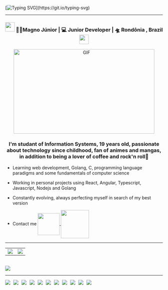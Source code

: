   [![Typing SVG](https://readme-typing-svg.herokuapp.com?font=roboto&size=25&color=FAFAFD&center=true&lines=_Hello+World!+I'm+J%C3%BAnior%E2%9A%A1_)](https://git.io/typing-svg)
<hr>

<div align="center">
<h3><img src="https://media.giphy.com/media/WUlplcMpOCEmTGBtBW/giphy.gif" width="30"> 👨‍💻Magno Júnior | 💻 Junior Developer | 🛸 Rondônia , Brazil <img src="https://media.giphy.com/media/WUlplcMpOCEmTGBtBW/giphy.gif" width="30"></h3>
</div>

<div align="center">
  <img height="270px" width="450px" alt="GIF" src="https://media.giphy.com/media/26BGIqWh2R1fi6JDa/giphy.gif" />
  
  <h3> I'm studant of Information Systems, 19 years old, passionate about technology since childhood, fan of animes and mangas, in addition to being a lover of coffee and rock'n roll🤘</h3>
</div>

- Learning web development, Golang, C, programming language paradigms and some fundamentals of computer science

- Working in personal projects using React, Angular, Typescript, Javascript, Nodejs and Golang

- Constantly evolving, always perfecting myself in search of my best version

- Contact me <a href="mailto:magnojunior319@gmail.com" target="blank">
  <img align="center" width="70px" src="https://img.shields.io/static/v1?label=&message=email&color=505264&style=for-the-badge&logo=gmail&logoColor=8a90c7">
</a> <a href="https://www.linkedin.com/in/magnojunior07/" target="blank">
  <img align="center" width="90px" src="https://img.shields.io/badge/LinkedIn-0077B5?style=for-the-badge&logo=linkedin&logoColor=white">
</a>
<hr>

<div align="center">
<table>
    <tr>
      <td align="center" style="padding=0;width=50%;">
        <img align="center" style="padding=0;" src="https://github-readme-stats.vercel.app/api/?username=magnojunior07&show_icons=true&title_color=7159c1&text_color=9f9f9f&bg_color=00000000&hide_border=true&icon_color=7159c1&hide_title=true&count_private=true" />
      </td>
      <td align="center" style="padding=0;width=50%;">
        <img align="center" style="padding=0;" src="https://github-readme-stats.vercel.app/api/top-langs/?username=magnojunior07&show_icons=true&title_color=7159c1&text_color=9f9f9f&bg_color=00000000&hide_border=true&icon_color=7159c1&count_private=true" />
      </td>
    </tr>
</table>
</div>
<br>    

<a>
    <img src="https://komarev.com/ghpvc/?username=magnojunior07&label=Views&color=116262">
</a>

 
<hr>

<div align="center" style="display: flex; gap: 10px;">
  <img align="center" padding="4" src="https://img.shields.io/badge/Visual%20Studio%20Code-0078d7.svg?style=for-the-badge&logo=visual-studio-code&logoColor=white" />
  <img align="center" padding="4" src="https://img.shields.io/badge/css3-%231572B6.svg?style=for-the-badge&logo=css3&logoColor=white" />
  <img align="center" padding="4" src="https://img.shields.io/badge/html5-%23E34F26.svg?style=for-the-badge&logo=html5&logoColor=white" />
  <img align="center" padding="4" src="https://img.shields.io/badge/javascript-%23323330.svg?style=for-the-badge&logo=javascript&logoColor=%23F7DF1E" />
  <img align="center" padding="4" src="https://img.shields.io/badge/typescript-3178C6.svg?style=for-the-badge&logo=typescript&logoColor=FFF" />
  <img align="center" padding="4" src="https://img.shields.io/badge/node.js-6DA55F?style=for-the-badge&logo=node.js&logoColor=white" />
  <img align="center" padding="4" src="https://img.shields.io/badge/Angular-DD0031?style=for-the-badge&logo=angular&logoColor=white"/>
  <img align="center" padding="4" src="https://img.shields.io/badge/React-000000?style=for-the-badge&logo=react&logoColor=0078d7"/>
  <img align="center" padding="4" src="https://img.shields.io/badge/Express.js-404D59?style=for-the-badge"/> 
  <img align="center" padding="4" src="https://img.shields.io/badge/PostgreSQL-316192?style=for-the-badge&logo=postgresql&logoColor=white"/>
  <img align="center" padding="4" src="https://img.shields.io/badge/Go-00ADD8?style=for-the-badge&logo=go&logoColor=white"/>
</div>
